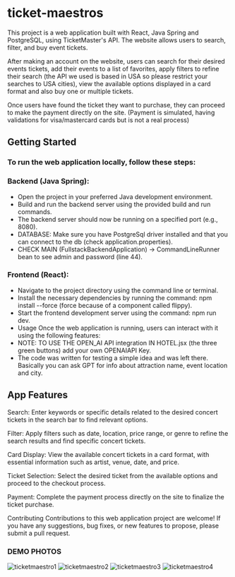 # ticket-maestros

This project is a web application built with React, Java Spring and PostgreSQL, using TicketMaster's API. The website allows users to search, filter, and buy event tickets.

 After making an account on the website, users can search for their desired events tickets, add their events to a list of favorites, apply filters to refine their search (the API we used is based in USA so please restrict your searches to USA cities), view the available options displayed in a card format and also buy one or multiple tickets.
 
 Once users have found the ticket they want to purchase, they can proceed to make the payment directly on the site. (Payment is simulated, having validations for visa/mastercard cards but is not a real process)

## Getting Started
### To run the web application locally, follow these steps:


###  Backend (Java Spring): 

   - Open the project in your preferred Java development environment.
   - Build and run the backend server using the provided build and run commands.
   - The backend server should now be running on a specified port (e.g., 8080).
   - DATABASE: Make sure you have PostgreSql driver installed and that you can connect to the db (check application.properties).
   - CHECK MAIN (FullstackBackendApplication) -> CommandLineRunner bean to see admin and password (line 44).
     
###   Frontend (React):
  -  Navigate to the project directory using the command line or terminal. 
  -  Install the necessary dependencies by running the command: npm install --force (force because of a component called flippy).
  -  Start the frontend development server using the command: npm run dev.     
  -  Usage Once the web application is running, users can interact with it using the following features:
  - NOTE: TO USE THE OPEN_AI API integration IN HOTEL.jsx (the three green buttons) add your own OPENAIAPI Key. 
  -  The code was written for testing a simple idea and was left there. Basically you can ask GPT for info about attraction name, event location and city.

## App Features   

Search: Enter keywords or specific details related to the desired concert tickets in the search bar to find relevant options. 

Filter: Apply filters such as date, location, price range, or genre to refine the search results and find specific concert tickets. 

Card Display: View the available concert tickets in a card format, with essential information such as artist, venue, date, and price. 

Ticket Selection: Select the desired ticket from the available options and proceed to the checkout process.

Payment: Complete the payment process directly on the site to finalize the ticket purchase.

Contributing Contributions to this web application project are welcome! If you have any suggestions, bug fixes, or new features to propose, please submit a pull request.

### DEMO PHOTOS

![ticketmaestro1](https://github.com/RaoulGrn/ticket-maestros/assets/108396853/2dddf08a-943c-49f5-adcf-2fdff43d43c9)
![ticketmaestro2](https://github.com/RaoulGrn/ticket-maestros/assets/108396853/cb575ee4-24bc-409d-8f3f-40b885448f13)
![ticketmaestro3](https://github.com/RaoulGrn/ticket-maestros/assets/108396853/774a2d9f-3a37-42fd-be3a-b37ac56a1910)
![ticketmaestro4](https://github.com/RaoulGrn/ticket-maestros/assets/108396853/38a0c5f5-0c7a-48fa-a659-34b1528066ed)



